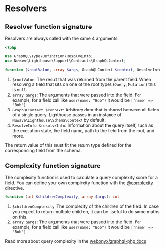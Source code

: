 # Resolvers

## Resolver function signature

Resolvers are always called with the same 4 arguments:

```php
<?php

use GraphQL\Type\Definition\ResolveInfo;
use Nuwave\Lighthouse\Support\Contracts\GraphQLContext;

function ($rootValue, array $args, GraphQLContext $context, ResolveInfo $resolveInfo)
```

1. `$rootValue`: The result that was returned from the parent field.
   When resolving a field that sits on one of the root types (`Query`, `Mutation`) this is `null`.
2. `array $args`: The arguments that were passed into the field.
   For example, for a field call like `user(name: "Bob")` it would be `['name' => 'Bob']`
3. `GraphQLContext $context`: Arbitrary data that is shared between all fields of a single query.
   Lighthouse passes in an instance of `Nuwave\Lighthouse\Schema\Context` by default.
4. `ResolveInfo $resolveInfo`: Information about the query itself,
   such as the execution state, the field name, path to the field from the root, and more.

The return value of this must fit the return type defined for the corresponding field from the schema.

## Complexity function signature

The complexity function is used to calculate a query complexity score for a field.
You can define your own complexity function with the [@complexity](../api-reference/directives.md#complexity) directive.

```php
function (int $childrenComplexity, array $args): int
```

1. `$childrenComplexity`: The complexity of the children of the field. In case you expect to return
   multiple children, it can be useful to do some maths on this.
2. `array $args`: The arguments that were passed into the field.
   For example, for a field call like `user(name: "Bob")` it would be `['name' => 'Bob']`

Read more about query complexity in the [webonyx/graphql-php docs](https://webonyx.github.io/graphql-php/security/#query-complexity-analysis)
